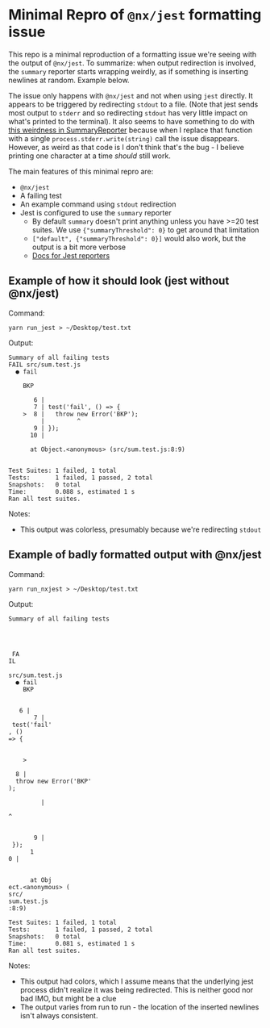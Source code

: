 # Minimal Repro of `@nx/jest` formatting issue

This repo is a minimal reproduction of a formatting issue we're seeing with the output of
`@nx/jest`. To summarize: when output redirection is involved, the `summary` reporter starts
wrapping weirdly, as if something is inserting newlines at random. Example below.

The issue only happens with `@nx/jest` and not when using `jest` directly. It appears to
be triggered by redirecting `stdout` to a file. (Note that jest sends most output to `stderr` and so
redirecting `stdout` has very little impact on what's printed to the terminal). It also seems to
have something to do with
[this weirdness in SummaryReporter](https://github.com/jestjs/jest/blob/511ea93c409bb4949f0deba8e998916d30e67ad5/packages/jest-reporters/src/SummaryReporter.ts#L82-L91)
because when I replace that function with a single `process.stderr.write(string)` call the issue
disappears. However, as weird as that code is I don't think that's the bug - I believe printing one
character at a time *should* still work.

The main features of this minimal repro are:

- `@nx/jest`
- A failing test
- An example command using `stdout` redirection
- Jest is configured to use the `summary` reporter
    - By default `summary` doesn't print anything unless you have >=20 test suites. We use
        `{"summaryThreshold": 0}` to get around that limitation
    - `["default", {"summaryThreshold": 0}]` would also work, but the output is a bit more verbose
    - [Docs for Jest reporters](https://jestjs.io/docs/configuration#reporters-arraymodulename--modulename-options)

## Example of how it should look (jest without @nx/jest)

Command:

```
yarn run_jest > ~/Desktop/test.txt
```

Output:

```
Summary of all failing tests
FAIL src/sum.test.js
  ● fail

    BKP

       6 |
       7 | test('fail', () => {
    >  8 |   throw new Error('BKP');
         |         ^
       9 | });
      10 |

      at Object.<anonymous> (src/sum.test.js:8:9)


Test Suites: 1 failed, 1 total
Tests:       1 failed, 1 passed, 2 total
Snapshots:   0 total
Time:        0.088 s, estimated 1 s
Ran all test suites.
```

Notes:

- This output was colorless, presumably because we're redirecting `stdout`

## Example of badly formatted output with @nx/jest

Command:

```
yarn run_nxjest > ~/Desktop/test.txt
```

Output:

```
Summary of all failing tests




 FA
IL
  
src/sum.test.js
  ● fail
    BKP

    
   6 |
       7 |
 test('fail'
, () 
=> {


    >

  8 | 
  throw new Error('BKP'
);

         | 
        
^


       9 |
 });
      1
0 |


      at Obj
ect.<anonymous> (
src/
sum.test.js
:8:9)

Test Suites: 1 failed, 1 total
Tests:       1 failed, 1 passed, 2 total
Snapshots:   0 total
Time:        0.081 s, estimated 1 s
Ran all test suites.
```

Notes:

- This output had colors, which I assume means that the underlying jest process didn't realize it
  was being redirected. This is neither good nor bad IMO, but might be a clue
- The output varies from run to run - the location of the inserted newlines isn't always
  consistent.

